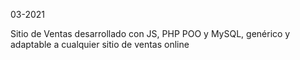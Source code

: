 03-2021

Sitio de Ventas desarrollado con JS, PHP POO y MySQL, genérico y adaptable a cualquier sitio de ventas online